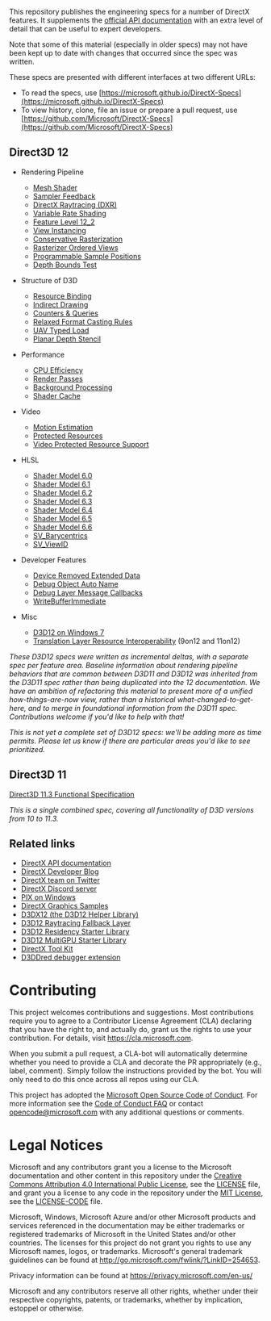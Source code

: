 This repository publishes the engineering specs for a number of DirectX features.
It supplements the [official API documentation](https://docs.microsoft.com/en-us/windows/desktop/directx)
with an extra level of detail that can be useful to expert developers.

Note that some of this material (especially in older specs) may not have been kept up to 
date with changes that occurred since the spec was written.

These specs are presented with different interfaces at two different URLs:
* To read the specs, use [https://microsoft.github.io/DirectX-Specs](https://microsoft.github.io/DirectX-Specs)
* To view history, clone, file an issue or prepare a pull request, use [https://github.com/Microsoft/DirectX-Specs](https://github.com/Microsoft/DirectX-Specs)

## Direct3D 12

* Rendering Pipeline
    * [Mesh Shader](d3d/MeshShader.md)
    * [Sampler Feedback](d3d/SamplerFeedback.md)
    * [DirectX Raytracing (DXR)](d3d/Raytracing.md)
    * [Variable Rate Shading](d3d/VariableRateShading.md)
    * [Feature Level 12_2](d3d/D3D12_FeatureLevel12_2.md)
    * [View Instancing](d3d/ViewInstancing.md)
    * [Conservative Rasterization](d3d/ConservativeRasterization.md)
    * [Rasterizer Ordered Views](d3d/RasterOrderViews.md)
    * [Programmable Sample Positions](d3d/ProgrammableSamplePositions.md)
    * [Depth Bounds Test](d3d/DepthBoundsTest.md)

* Structure of D3D
    * [Resource Binding](d3d/ResourceBinding.md)
    * [Indirect Drawing](d3d/IndirectDrawing.md)
    * [Counters & Queries](d3d/CountersAndQueries.md)
    * [Relaxed Format Casting Rules](d3d/RelaxedCasting.md)
    * [UAV Typed Load](d3d/UAVTypedLoad.md)
    * [Planar Depth Stencil](d3d/PlanarDepthStencilDDISpec.md)

* Performance
    * [CPU Efficiency](d3d/CPUEfficiency.md)
    * [Render Passes](d3d/RenderPasses.md)
    * [Background Processing](d3d/BackgroundProcessing.md)
    * [Shader Cache](d3d/ShaderCache.md)

* Video
    * [Motion Estimation](d3d/D3D12_Video_Motion_Estimation.md)
    * [Protected Resources](d3d/ProtectedResources.md)
    * [Video Protected Resource Support](d3d/D3D12_Video_ProtectedResourceSupport.md)

* HLSL
    * [Shader Model 6.0](https://github.com/microsoft/DirectXShaderCompiler/wiki/Shader-Model-6.0)
    * [Shader Model 6.1](https://github.com/microsoft/DirectXShaderCompiler/wiki/Shader-Model-6.1)
    * [Shader Model 6.2](https://github.com/microsoft/DirectXShaderCompiler/wiki/Shader-Model-6.2)
    * [Shader Model 6.3](https://github.com/microsoft/DirectXShaderCompiler/wiki/Shader-Model-6.3)
    * [Shader Model 6.4](https://github.com/microsoft/DirectXShaderCompiler/wiki/Shader-Model-6.4)
    * [Shader Model 6.5](d3d/HLSL_ShaderModel6_5.md)
    * [Shader Model 6.6](d3d/HLSL_ShaderModel6_6.md)
    * [SV_Barycentrics](https://github.com/microsoft/DirectXShaderCompiler/wiki/SV_Barycentrics)
    * [SV_ViewID](https://github.com/microsoft/DirectXShaderCompiler/wiki/SV_ViewID)

* Developer Features
    * [Device Removed Extended Data](d3d/DeviceRemovedExtendedData.md)
    * [Debug Object Auto Name](d3d/DebugObjectAutoName.md)
    * [Debug Layer Message Callbacks](d3d/MessageCallback.md)
    * [WriteBufferImmediate](d3d/D3D12WriteBufferImmediate.md)

* Misc
    * [D3D12 on Windows 7](d3d/D3D12onWin7.md)
    * [Translation Layer Resource Interoperability](d3d/TranslationLayerResourceInterop.md) (9on12 and 11on12)

_These D3D12 specs were written as incremental deltas, with a separate spec per feature area.
Baseline information about rendering pipeline behaviors that are common between D3D11 and D3D12
was inherited from the D3D11 spec rather than being duplicated into the 12 documentation.
We have an ambition of refactoring this material to present more of a unified how-things-are-now
view, rather than a historical what-changed-to-get-here, and to merge in foundational
information from the D3D11 spec. Contributions welcome if you'd like to help with that!_

_This is not yet a complete set of D3D12 specs: we'll be adding more as time permits.
Please let us know if there are particular areas you'd like to see prioritized._

## Direct3D 11

[Direct3D 11.3 Functional Specification](d3d/archive/D3D11_3_FunctionalSpec.htm)

_This is a single combined spec, covering all functionality of D3D versions from 10 to 11.3._

## Related links

* [DirectX API documentation ](https://docs.microsoft.com/en-us/windows/desktop/directx)
* [DirectX Developer Blog](https://devblogs.microsoft.com/directx)
* [DirectX team on Twitter](https://twitter.com/DirectX12)
* [DirectX Discord server](https://discord.gg/directx)
* [PIX on Windows](https://devblogs.microsoft.com/pix/documentation)
* [DirectX Graphics Samples](https://github.com/Microsoft/DirectX-Graphics-Samples)
* [D3DX12 (the D3D12 Helper Library)](https://github.com/Microsoft/DirectX-Graphics-Samples/tree/master/Libraries/D3DX12)
* [D3D12 Raytracing Fallback Layer](https://github.com/Microsoft/DirectX-Graphics-Samples/tree/master/Libraries/D3D12RaytracingFallback)
* [D3D12 Residency Starter Library](https://github.com/Microsoft/DirectX-Graphics-Samples/tree/master/Libraries/D3DX12Residency)
* [D3D12 MultiGPU Starter Library](https://github.com/Microsoft/DirectX-Graphics-Samples/tree/master/Libraries/D3DX12AffinityLayer)
* [DirectX Tool Kit](https://github.com/Microsoft/DirectXTK12)
* [D3DDred debugger extension](https://github.com/Microsoft/DirectX-Debugging-Tools)

# Contributing

This project welcomes contributions and suggestions.  Most contributions require you to agree to a
Contributor License Agreement (CLA) declaring that you have the right to, and actually do, grant us
the rights to use your contribution. For details, visit https://cla.microsoft.com.

When you submit a pull request, a CLA-bot will automatically determine whether you need to provide
a CLA and decorate the PR appropriately (e.g., label, comment). Simply follow the instructions
provided by the bot. You will only need to do this once across all repos using our CLA.

This project has adopted the [Microsoft Open Source Code of Conduct](https://opensource.microsoft.com/codeofconduct/).
For more information see the [Code of Conduct FAQ](https://opensource.microsoft.com/codeofconduct/faq/) or
contact [opencode@microsoft.com](mailto:opencode@microsoft.com) with any additional questions or comments.

# Legal Notices

Microsoft and any contributors grant you a license to the Microsoft documentation and other content
in this repository under the [Creative Commons Attribution 4.0 International Public License](https://creativecommons.org/licenses/by/4.0/legalcode),
see the [LICENSE](LICENSE) file, and grant you a license to any code in the repository under the [MIT License](https://opensource.org/licenses/MIT), see the
[LICENSE-CODE](LICENSE-CODE) file.

Microsoft, Windows, Microsoft Azure and/or other Microsoft products and services referenced in the documentation
may be either trademarks or registered trademarks of Microsoft in the United States and/or other countries.
The licenses for this project do not grant you rights to use any Microsoft names, logos, or trademarks.
Microsoft's general trademark guidelines can be found at http://go.microsoft.com/fwlink/?LinkID=254653.

Privacy information can be found at https://privacy.microsoft.com/en-us/

Microsoft and any contributors reserve all other rights, whether under their respective copyrights, patents,
or trademarks, whether by implication, estoppel or otherwise.
